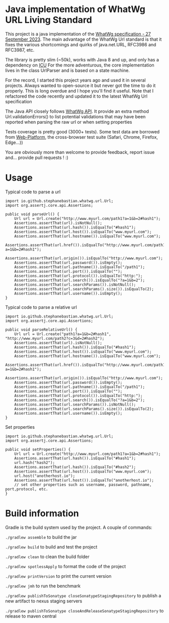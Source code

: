 # Java implementation of WhatWg URL Living Standard

This project is a java implementation of the [WhatWg specification - 27 September 2023](https://url.spec.whatwg.org/).
The main advantage of the WhatWg Url standard is that it fixes the various shortcomings and quirks of java.net.URL, RFC3986 and RFC3987, etc. 

The library is pretty slim (~50k), works with Java 8 and up, and only has a dependency on [ICU](https://unicode-org.github.io/icu/userguide/icu4j/)
For the more adventurous, the core implementation lives in the class UrlParser and is based on a state machine. 

For the record, I started this project years ago and used it in several projects. Always wanted to open-source it but never got the time to do it properly. This is long overdue and I hope you'll find it useful.
Note that I refactored the code recently and updated it to the latest WhatWg Url specification

The Java API closely follows [WhatWg API](https://url.spec.whatwg.org/#api). It provide an extra method Url.validationErrors() to list potential validations that may have been reported when parsing the raw url or when setting properties

Tests coverage is pretty good (3000+ tests). Some test data are borrowed from [Web-Platform](https://github.com/web-platform-tests/wpt/tree/master/url/resources/), the cross-browser test suite (Safari, Chrome, Firefox, Edge...))

You are obviously more than welcome to provide feedback, report issue and... provide pull requests ! :) 

# Usage
Typical code to parse a url

```
import io.github.stephanebastian.whatwg.url.Url;
import org.assertj.core.api.Assertions;

public void parseUrl() {
    Url url = Url.create("http://www.myurl.com/path1?a=1&b=2#hash1");
    Assertions.assertThat(url).isNotNull();
    Assertions.assertThat(url.hash()).isEqualTo("#hash1");
    Assertions.assertThat(url.host()).isEqualTo("www.myurl.com");
    Assertions.assertThat(url.hostname()).isEqualTo("www.myurl.com");
    Assertions.assertThat(url.href()).isEqualTo("http://www.myurl.com/path1?a=1&b=2#hash1");
    Assertions.assertThat(url.origin()).isEqualTo("http://www.myurl.com");
    Assertions.assertThat(url.password()).isEmpty();
    Assertions.assertThat(url.pathname()).isEqualTo("/path1");
    Assertions.assertThat(url.port()).isEqualTo("");
    Assertions.assertThat(url.protocol()).isEqualTo("http:");
    Assertions.assertThat(url.search()).isEqualTo("?a=1&b=2");
    Assertions.assertThat(url.searchParams()).isNotNull();
    Assertions.assertThat(url.searchParams().size()).isEqualTo(2);
    Assertions.assertThat(url.username()).isEmpty();
}
```

Typical code to parse a relative url

```
import io.github.stephanebastian.whatwg.url.Url;
import org.assertj.core.api.Assertions;

public void parseRelativeUrl() {
    Url url = Url.create("path1?a=1&b=2#hash1", "http://www.myurl.com/path2?c=3&d=2#hash2");
    Assertions.assertThat(url).isNotNull();
    Assertions.assertThat(url.hash()).isEqualTo("#hash1");
    Assertions.assertThat(url.host()).isEqualTo("www.myurl.com");
    Assertions.assertThat(url.hostname()).isEqualTo("www.myurl.com");
    Assertions.assertThat(url.href()).isEqualTo("http://www.myurl.com/path1?a=1&b=2#hash1");
    Assertions.assertThat(url.origin()).isEqualTo("http://www.myurl.com");
    Assertions.assertThat(url.password()).isEmpty();
    Assertions.assertThat(url.pathname()).isEqualTo("/path1");
    Assertions.assertThat(url.port()).isEqualTo("");
    Assertions.assertThat(url.protocol()).isEqualTo("http:");
    Assertions.assertThat(url.search()).isEqualTo("?a=1&b=2");
    Assertions.assertThat(url.searchParams()).isNotNull();
    Assertions.assertThat(url.searchParams().size()).isEqualTo(2);
    Assertions.assertThat(url.username()).isEmpty();
}
```

Set properties
```
import io.github.stephanebastian.whatwg.url.Url;
import org.assertj.core.api.Assertions;

public void setProperties() {
    Url url = Url.create("http://www.myurl.com/path1?a=1&b=2#hash1");
    Assertions.assertThat(url.hash()).isEqualTo("#hash1");
    url.hash("hash2");
    Assertions.assertThat(url.hash()).isEqualTo("#hash2");
    Assertions.assertThat(url.host()).isEqualTo("www.myurl.com");
    url.host("anotherhost.io");
    Assertions.assertThat(url.host()).isEqualTo("anotherhost.io");
    // set other properties such as username, password, pathname, port,protocol, etc.
}

```

# Build information
Gradle is the build system used by the project. A couple of commands:


`./gradlew assemble` to build the jar

`./gradlew build` to build and test the project

`./gradlew clean` to clean the build folder

`./gradlew spotlessApply` to format the code of the project

`./gradlew printVersion` to print the current version

`./gradlew jmh` to run the benchmark

`./gradlew publishToSonatype closeSonatypeStagingRepository` to publish a new artifact to nexus staging servers

`./gradlew publishToSonatype closeAndReleaseSonatypeStagingRepository` to release to maven central
